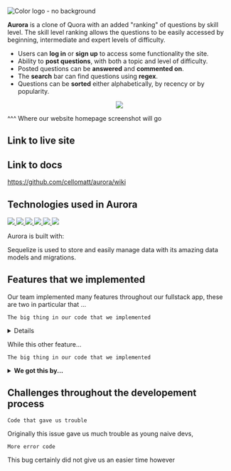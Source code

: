 ![Color logo - no background](https://user-images.githubusercontent.com/70561117/103392693-04dc4a00-4ad4-11eb-9bbb-9d213c1607ad.png)

**Aurora** is a clone of Quora with an added "ranking" of questions by skill level.
The skill level ranking allows the questions to be easily accessed by beginning, 
intermediate and expert levels of difficulty. 

* Users can **log in** or **sign up** to access some functionality the site.
* Ability to **post questions**, with both a topic and level of difficulty.
* Posted questions can be **answered** and **commented on**.
* The **search** bar can find questions using **regex**.  
* Questions can be **sorted** either alphabetically, by recency or
  by popularity.

<p align="center">
<img src="https://lh3.googleusercontent.com/I527gBMsmemfRlHukIEdDbQjnkdxjfP8uPyRc9U0e0roZhVLcYy3IAefLvqth-QnnN79nh80MlJ2gsxZP3C4U2uV9A=w640-h400-e365-rj-sc0x00ffffff">
</p>
^^^ Where our website homepage screenshot will go 

## Link to live site


## Link to docs
https://github.com/cellomatt/aurora/wiki


## Technologies used in Aurora
<p align="left">
<a href="https://sequelize.org/">
<img src="https://img.shields.io/badge/Sequelize-v6.3.5-blue">
<a/>

<a href="https://expressjs.com/">
<img src="https://img.shields.io/badge/Express-v4.17.1-blue">
<a/>
  
<a href="https://www.npmjs.com/package/validator">
<img src="https://img.shields.io/badge/Validator-v13.5.2-blue">
<a/>
  
<a href="https://pugjs.org/api/getting-started.html">
<img src="https://img.shields.io/badge/Pug-v3-blue">
<a/>
  
<a href="https://nodejs.org/en/">  
<img src="https://img.shields.io/badge/Node-v14.15.3-blue">
<a/>

<a href="https://www.heroku.com/">
<img src="https://img.shields.io/badge/Heroku-hosting-blue">
<a/>
</p>



Aurora is built with:

Sequelize is used to store and easily manage data with its amazing 
data models and migrations.

## Features that we implemented
Our team implemented many features throughout our fullstack app, these
are two in particular that ...
```
The big thing in our code that we implemented
```
<details><summary><b>How it was done</b></summary>

1. We started by:

    ```sh
    this can be our sample code
    ```


</details>

While this other feature...

```
The big thing in our code that we implemented
```
<details><summary><b>We got this by...</b></summary>

1. We started by:

    ```sh
    this can be our sample code
    ```


</details>

## Challenges throughout the developement process
```
Code that gave us trouble
```
Originally this issue gave us much trouble as young naive devs, 


```
More error code
```
This bug certainly did not give us an easier time however 



